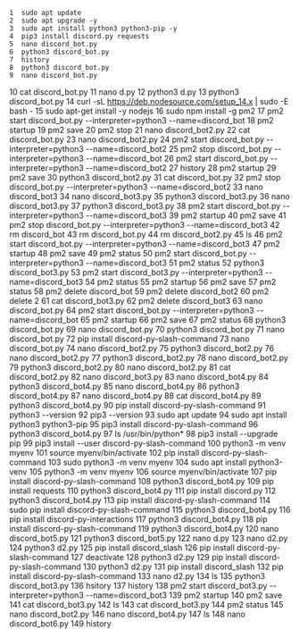     1  sudo apt update
    2  sudo apt upgrade -y
    3  sudo apt install python3 python3-pip -y
    4  pip3 install discord.py requests
    5  nano discord_bot.py
    6  python3 discord_bot.py
    7  history
    8  python3 discord_bot.py
    9  nano discord_bot.py
   10  cat discord_bot.py
   11  nano d.py
   12  python3 d.py
   13  python3 discord_bot.py
   14  curl -sL https://deb.nodesource.com/setup_14.x | sudo -E bash -
   15  sudo apt-get install -y nodejs
   16  sudo npm install -g pm2
   17  pm2 start discord_bot.py --interpreter=python3 --name=discord_bot
   18  pm2 startup
   19  pm2 save
   20  pm2 stop
   21  nano discord_bot2.py
   22  cat discord_bot.py
   23  nano discord_bot2.py
   24  pm2 start discord_bot.py --interpreter=python3 --name=discord_bot2
   25  pm2 stop discord_bot.py --interpreter=python3 --name=discord_bot
   26  pm2 start discord_bot.py --interpreter=python3 --name=discord_bot2
   27  history
   28  pm2 startup
   29  pm2 save
   30  python3 discord_bot2.py
   31  cat discord_bot.py
   32  pm2 stop discord_bot.py --interpreter=python3 --name=discord_bot2
   33  nano discord_bot3
   34  nano discord_bot3.py
   35  python3 discord_bot3.py
   36  nano discord_bot3.py
   37  python3 discord_bot3.py
   38  pm2 start discord_bot.py --interpreter=python3 --name=discord_bot3
   39  pm2 startup
   40  pm2 save
   41  pm2 stop discord_bot.py --interpreter=python3 --name=discord_bot3
   42  rm discord_bot
   43  rm discord_bot.py
   44  rm discord_bot2.py
   45  ls
   46  pm2 start discord_bot.py --interpreter=python3 --name=discord_bot3
   47  pm2 startup
   48  pm2 save
   49  pm2 status
   50  pm2 start discord_bot.py --interpreter=python3 --name=discord_bot3
   51  pm2 status
   52  python3 discord_bot3.py
   53  pm2 start discord_bot3.py --interpreter=python3 --name=discord_bot3
   54  pm2 status
   55  pm2 startup
   56  pm2 save
   57  pm2 status
   58  pm2 delete discord_bot
   59  pm2 delete discord_bot2
   60  pm2 delete 2
   61  cat discord_bot3.py
   62  pm2 delete discord_bot3
   63  nano discord_bot.py
   64  pm2 start discord_bot.py --interpreter=python3 --name=discord_bot
   65  pm2 startup
   66  pm2 save
   67  pm2 status
   68  python3 discord_bot.py
   69  nano discord_bot.py
   70  python3 discord_bot.py
   71  nano discord_bot.py
   72  pip install discord-py-slash-command
   73  nano discord_bot.py
   74  nano discord_bot2.py
   75  python3 discord_bot2.py
   76  nano discord_bot2.py
   77  python3 discord_bot2.py
   78  nano discord_bot2.py
   79  python3 discord_bot2.py
   80  nano discord_bot2.py
   81  cat discord_bot2.py
   82  nano discord_bot3.py
   83  nano discord_bot4.py
   84  python3 discord_bot4.py
   85  nano discord_bot4.py
   86  python3 discord_bot4.py
   87  nano discord_bot4.py
   88  cat discord_bot4.py
   89  python3 discord_bot4.py
   90  pip install discord-py-slash-command
   91  python3 --version
   92  pip3 --version
   93  sudo apt update
   94  sudo apt install python3 python3-pip
   95  pip3 install discord-py-slash-command
   96  python3 discord_bot4.py
   97  ls /usr/bin/python*
   98  pip3 install --upgrade pip
   99  pip3 install --user discord-py-slash-command
  100  python3 -m venv myenv
  101  source myenv/bin/activate
  102  pip install discord-py-slash-command
  103  sudo python3 -m venv myenv
  104  sudo apt install python3-venv
  105  python3 -m venv myenv
  106  source myenv/bin/activate
  107  pip install discord-py-slash-command
  108  python3 discord_bot4.py
  109  pip install requests
  110  python3 discord_bot4.py
  111  pip install discord.py
  112  python3 discord_bot4.py
  113  pip install discord-py-slash-command
  114  sudo pip install discord-py-slash-command
  115  python3 discord_bot4.py
  116  pip install discord-py-interactions
  117  python3 discord_bot4.py
  118  pip install discord-py-slash-command
  119  python3 discord_bot4.py
  120  nano discord_bot5.py
  121  python3 discord_bot5.py
  122  nano d.py
  123  nano d2.py
  124  python3 d2.py
  125  pip install discord_slash 
  126  pip install discord-py-slash-command
  127  deactivate
  128  python3 d2.py
  129  pip install discord-py-slash-command
  130  python3 d2.py
  131  pip install discord_slash
  132  pip install discord-py-slash-command
  133  nano d2.py
  134  ls
  135  python3 discord_bot3.py
  136  hsitory
  137  history
  138  pm2 start discord_bot3.py --interpreter=python3 --name=discord_bot3
  139  pm2 startup
  140  pm2 save
  141  cat discord_bot3.py
  142  ls
  143  cat discord_bot3.py
  144  pm2 status
  145  nano discord_bot2.py
  146  nano discord_bot4.py
  147  ls
  148  nano discord_bot6.py
  149  history
